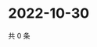 # 2022-10-30

共 0 条

<!-- BEGIN WEIBO -->
<!-- 最后更新时间 Sun Oct 30 2022 21:31:22 GMT+0800 (China Standard Time) -->

<!-- END WEIBO -->
